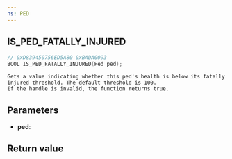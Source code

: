 ```yaml
---
ns: PED
---
```

## IS_PED_FATALLY_INJURED

```c
// 0xD839450756ED5A80 0xBADA0093
BOOL IS_PED_FATALLY_INJURED(Ped ped);
```

```
Gets a value indicating whether this ped's health is below its fatally injured threshold. The default threshold is 100.  
If the handle is invalid, the function returns true.  
```

## Parameters
* **ped**: 

## Return value
